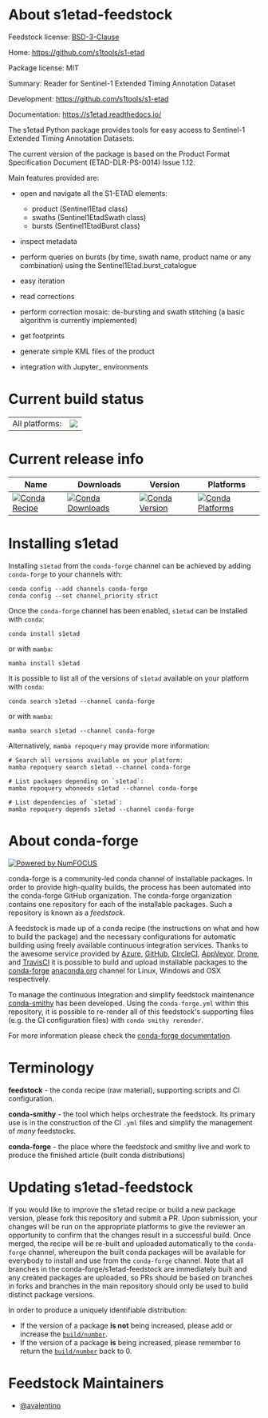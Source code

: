About s1etad-feedstock
======================

Feedstock license: [BSD-3-Clause](https://github.com/conda-forge/s1etad-feedstock/blob/main/LICENSE.txt)

Home: https://github.com/s1tools/s1-etad

Package license: MIT

Summary: Reader for Sentinel-1 Extended Timing Annotation Dataset

Development: https://github.com/s1tools/s1-etad

Documentation: https://s1etad.readthedocs.io/

The s1etad Python package provides tools for easy access to
Sentinel-1 Extended Timing Annotation Datasets.

The current version of the package is based on the Product Format
Specification Document (ETAD-DLR-PS-0014) Issue 1.12.

Main features provided are:

* open and navigate all the S1-ETAD elements:

  - product (Sentinel1Etad class)
  - swaths (Sentinel1EtadSwath class)
  - bursts (Sentinel1EtadBurst class)

* inspect metadata
* perform queries on bursts (by time, swath name, product name or any
  combination) using the Sentinel1Etad.burst_catalogue
* easy iteration
* read corrections
* perform correction mosaic: de-bursting and swath stitching (a basic
  algorithm is currently implemented)
* get footprints
* generate simple KML files of the product
* integration with Jupyter_ environments


Current build status
====================


<table><tr><td>All platforms:</td>
    <td>
      <a href="https://dev.azure.com/conda-forge/feedstock-builds/_build/latest?definitionId=21555&branchName=main">
        <img src="https://dev.azure.com/conda-forge/feedstock-builds/_apis/build/status/s1etad-feedstock?branchName=main">
      </a>
    </td>
  </tr>
</table>

Current release info
====================

| Name | Downloads | Version | Platforms |
| --- | --- | --- | --- |
| [![Conda Recipe](https://img.shields.io/badge/recipe-s1etad-green.svg)](https://anaconda.org/conda-forge/s1etad) | [![Conda Downloads](https://img.shields.io/conda/dn/conda-forge/s1etad.svg)](https://anaconda.org/conda-forge/s1etad) | [![Conda Version](https://img.shields.io/conda/vn/conda-forge/s1etad.svg)](https://anaconda.org/conda-forge/s1etad) | [![Conda Platforms](https://img.shields.io/conda/pn/conda-forge/s1etad.svg)](https://anaconda.org/conda-forge/s1etad) |

Installing s1etad
=================

Installing `s1etad` from the `conda-forge` channel can be achieved by adding `conda-forge` to your channels with:

```
conda config --add channels conda-forge
conda config --set channel_priority strict
```

Once the `conda-forge` channel has been enabled, `s1etad` can be installed with `conda`:

```
conda install s1etad
```

or with `mamba`:

```
mamba install s1etad
```

It is possible to list all of the versions of `s1etad` available on your platform with `conda`:

```
conda search s1etad --channel conda-forge
```

or with `mamba`:

```
mamba search s1etad --channel conda-forge
```

Alternatively, `mamba repoquery` may provide more information:

```
# Search all versions available on your platform:
mamba repoquery search s1etad --channel conda-forge

# List packages depending on `s1etad`:
mamba repoquery whoneeds s1etad --channel conda-forge

# List dependencies of `s1etad`:
mamba repoquery depends s1etad --channel conda-forge
```


About conda-forge
=================

[![Powered by
NumFOCUS](https://img.shields.io/badge/powered%20by-NumFOCUS-orange.svg?style=flat&colorA=E1523D&colorB=007D8A)](https://numfocus.org)

conda-forge is a community-led conda channel of installable packages.
In order to provide high-quality builds, the process has been automated into the
conda-forge GitHub organization. The conda-forge organization contains one repository
for each of the installable packages. Such a repository is known as a *feedstock*.

A feedstock is made up of a conda recipe (the instructions on what and how to build
the package) and the necessary configurations for automatic building using freely
available continuous integration services. Thanks to the awesome service provided by
[Azure](https://azure.microsoft.com/en-us/services/devops/), [GitHub](https://github.com/),
[CircleCI](https://circleci.com/), [AppVeyor](https://www.appveyor.com/),
[Drone](https://cloud.drone.io/welcome), and [TravisCI](https://travis-ci.com/)
it is possible to build and upload installable packages to the
[conda-forge](https://anaconda.org/conda-forge) [anaconda.org](https://anaconda.org/)
channel for Linux, Windows and OSX respectively.

To manage the continuous integration and simplify feedstock maintenance
[conda-smithy](https://github.com/conda-forge/conda-smithy) has been developed.
Using the ``conda-forge.yml`` within this repository, it is possible to re-render all of
this feedstock's supporting files (e.g. the CI configuration files) with ``conda smithy rerender``.

For more information please check the [conda-forge documentation](https://conda-forge.org/docs/).

Terminology
===========

**feedstock** - the conda recipe (raw material), supporting scripts and CI configuration.

**conda-smithy** - the tool which helps orchestrate the feedstock.
                   Its primary use is in the construction of the CI ``.yml`` files
                   and simplify the management of *many* feedstocks.

**conda-forge** - the place where the feedstock and smithy live and work to
                  produce the finished article (built conda distributions)


Updating s1etad-feedstock
=========================

If you would like to improve the s1etad recipe or build a new
package version, please fork this repository and submit a PR. Upon submission,
your changes will be run on the appropriate platforms to give the reviewer an
opportunity to confirm that the changes result in a successful build. Once
merged, the recipe will be re-built and uploaded automatically to the
`conda-forge` channel, whereupon the built conda packages will be available for
everybody to install and use from the `conda-forge` channel.
Note that all branches in the conda-forge/s1etad-feedstock are
immediately built and any created packages are uploaded, so PRs should be based
on branches in forks and branches in the main repository should only be used to
build distinct package versions.

In order to produce a uniquely identifiable distribution:
 * If the version of a package **is not** being increased, please add or increase
   the [``build/number``](https://docs.conda.io/projects/conda-build/en/latest/resources/define-metadata.html#build-number-and-string).
 * If the version of a package **is** being increased, please remember to return
   the [``build/number``](https://docs.conda.io/projects/conda-build/en/latest/resources/define-metadata.html#build-number-and-string)
   back to 0.

Feedstock Maintainers
=====================

* [@avalentino](https://github.com/avalentino/)

